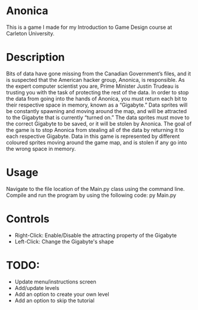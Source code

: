 # Anonica
This is a game I made for my Introduction to Game Design course at Carleton University.

# Description
Bits of data have gone missing from the Canadian Government’s files, and it is suspected that the American hacker group, Anonica, is responsible.  As the expert computer scientist you are, Prime Minister Justin Trudeau is trusting you with the task of protecting the rest of the data.  In order to stop the data from going into the hands of Anonica, you must return each bit to their respective space in memory, known as a “Gigabyte.”  Data sprites will be constantly spawning and moving around the map, and will be attracted to the Gigabyte that is currently “turned on.”  The data sprites must move to the correct Gigabyte to be saved, or it will be stolen by Anonica.  The goal of the game is to stop Anonica from stealing all of the data by returning it to each respective Gigabyte.  Data in this game is represented by different coloured sprites moving around the game map, and is stolen if any go into the wrong space in memory.

# Usage
Navigate to the file location of the Main.py class using the command line. Compile and run the program by using the following code: py Main.py

# Controls
- Right-Click: Enable/Disable the attracting property of the Gigabyte
- Left-Click: Change the Gigabyte's shape

# TODO:
- Update menu/instructions screen
- Add/update levels
- Add an option to create your own level
- Add an option to skip the tutorial
